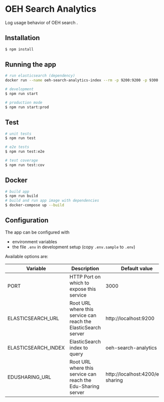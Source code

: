 # OEH Search Analytics

Log usage behavior of OEH search .

## Installation

```bash
$ npm install
```

## Running the app

```bash
# run elasticsearch (dependency)
docker run --name oeh-search-analytics-index --rm -p 9200:9200 -p 9300:9300 -e "discovery.type=single-node" docker.elastic.co/elasticsearch/elasticsearch:7.12.0
```

```bash
# development
$ npm run start

# production mode
$ npm run start:prod
```

## Test

```bash
# unit tests
$ npm run test

# e2e tests
$ npm run test:e2e

# test coverage
$ npm run test:cov
```

## Docker

```bash
# build app
$ npm run build
# build and run app image with dependencies
$ docker-compose up --build
```

## Configuration

The app can be configured with

-   environment variables
-   the file `.env` in development setup (copy `.env.sample` to `.env`)

Available options are:

| Variable            | Description                                                    | Default value                     |
| ------------------- | -------------------------------------------------------------- | --------------------------------- |
| PORT                | HTTP Port on which to expose this service                      | 3000                              |
| ELASTICSEARCH_URL   | Root URL where this service can reach the ElasticSearch server | http://localhost:9200             |
| ELASTICSEARCH_INDEX | ElasticSearch index to query                                   | oeh-search-analytics              |
| EDUSHARING_URL      | Root URL where this service can reach the Edu-Sharing server   | http://localhost:4200/edu-sharing |
